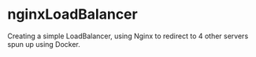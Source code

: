 # nginxLoadBalancer
 Creating a simple LoadBalancer, using Nginx to redirect to 4 other servers spun up using Docker.
